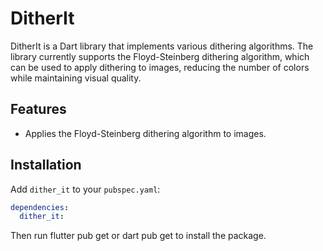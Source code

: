 # DitherIt

DitherIt is a Dart library that implements various dithering algorithms. The library currently supports the Floyd-Steinberg dithering algorithm, which can be used to apply dithering to images, reducing the number of colors while maintaining visual quality.

## Features

- Applies the Floyd-Steinberg dithering algorithm to images.

## Installation

Add `dither_it` to your `pubspec.yaml`:

```yaml
dependencies:
  dither_it:
```

Then run flutter pub get or dart pub get to install the package.
